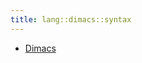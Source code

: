 ```yaml
---
title: lang::dimacs::syntax
---
```



   * [Dimacs](../../../../Library/lang/dimacs/syntax/Dimacs.md)